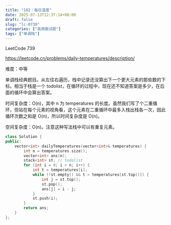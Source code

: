 ```yaml
---
title: "102：每日温度"
date: 2025-07-13T12:37:14+08:00
draft: false
slug: "lc-0739"
categories: ["高频面试题"]
tags: ["单调栈"]
---
```


LeetCode 739

https://leetcode.cn/problems/daily-temperatures/description/

难度：中等

单调栈经典题目。从左往右遍历，栈中记录还没算出下一个更大元素的那些数的下标。相当于栈是一个 todolist，在循环的过程中，现在还不知道答案是多少，在后面的循环中会算出答案。

时间复杂度：O(n)，其中 n 为 temperatures 的长度。虽然我们写了个二重循环，但站在每个元素的视角看，这个元素在二重循环中最多入栈出栈各一次，因此循环次数之和是 O(n)，所以时间复杂度是 O(n)。

空间复杂度：O(n)。注意这种写法栈中可以有重复元素。

<!--more-->

```cpp
class Solution {
public:
    vector<int> dailyTemperatures(vector<int>& temperatures) {
        int n = temperatures.size();
        vector<int> ans(n);
        stack<int> st; // todolist
        for (int i = 0; i < n; i++) {
            int t = temperatures[i];
            while (!st.empty() && t > temperatures[st.top()]) {
                int j = st.top();
                st.pop();
                ans[j] = i - j;
            }
            st.push(i);
        }
        return ans;
    }
};
```
